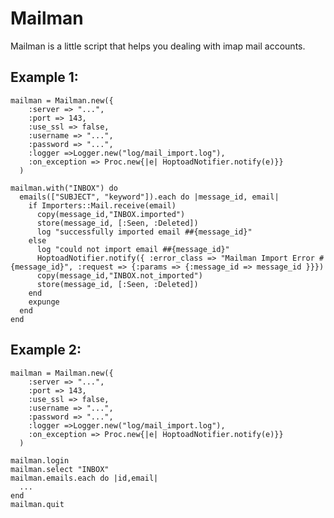 Mailman
=============

Mailman is a little script that helps you dealing with imap mail accounts. 

Example 1:
--------------

    mailman = Mailman.new({
        :server => "...",
        :port => 143,
        :use_ssl => false,
        :username => "...",
        :password => "...",
        :logger =>Logger.new("log/mail_import.log"), 
        :on_exception => Proc.new{|e| HoptoadNotifier.notify(e)}}
      )
  
    mailman.with("INBOX") do
      emails(["SUBJECT", "keyword"]).each do |message_id, email|
        if Importers::Mail.receive(email)
          copy(message_id,"INBOX.imported")
          store(message_id, [:Seen, :Deleted])
          log "successfully imported email ##{message_id}"
        else
          log "could not import email ##{message_id}"
          HoptoadNotifier.notify({ :error_class => "Mailman Import Error #{message_id}", :request => {:params => {:message_id => message_id }}})
          copy(message_id,"INBOX.not_imported")
          store(message_id, [:Seen, :Deleted])
        end
        expunge
      end
    end
  

Example 2:
--------------
  
    mailman = Mailman.new({
        :server => "...",
        :port => 143,
        :use_ssl => false,
        :username => "...",
        :password => "...",
        :logger =>Logger.new("log/mail_import.log"), 
        :on_exception => Proc.new{|e| HoptoadNotifier.notify(e)}}
      )
  
    mailman.login
    mailman.select "INBOX"
    mailman.emails.each do |id,email|
      ...
    end
    mailman.quit
  
